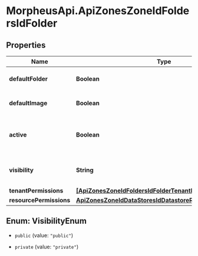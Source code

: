 # MorpheusApi.ApiZonesZoneIdFoldersIdFolder

## Properties

Name | Type | Description | Notes
------------ | ------------- | ------------- | -------------
**defaultFolder** | **Boolean** |  | [optional] [default to false]
**defaultImage** | **Boolean** |  | [optional] [default to false]
**active** | **Boolean** | Activate &#x60;true&#x60; or disable &#x60;false&#x60; the folder | [optional] 
**visibility** | **String** | Setting &#x60;private&#x60; or &#x60;public&#x60; | [optional] [default to &#39;private&#39;]
**tenantPermissions** | [**[ApiZonesZoneIdFoldersIdFolderTenantPermissions]**](ApiZonesZoneIdFoldersIdFolderTenantPermissions.md) |  | [optional] 
**resourcePermissions** | [**ApiZonesZoneIdDataStoresIdDatastoreResourcePermissions**](ApiZonesZoneIdDataStoresIdDatastoreResourcePermissions.md) |  | [optional] 



## Enum: VisibilityEnum


* `public` (value: `"public"`)

* `private` (value: `"private"`)




